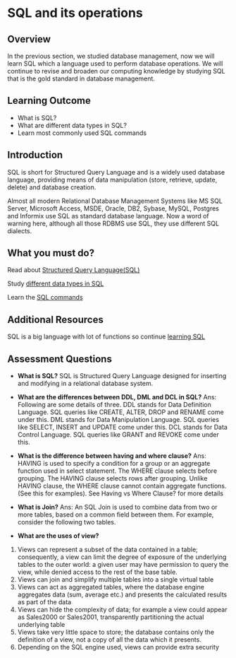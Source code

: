 
# SQL and its operations

## Overview
In the previous section, we studied database management, now we will learn SQL which a language used to perform database operations. 
We will continue to revise and broaden our computing knowledge by studying SQL that is the gold standard in database management.

## Learning Outcome
- What is SQL?
- What are different data types in SQL?
- Learn most commonly used SQL commands

## Introduction

SQL is short for Structured Query Language and is a widely used database language, providing means of data manipulation (store, retrieve, update, delete) and database creation.

Almost all modern Relational Database Management Systems like MS SQL Server, Microsoft Access, MSDE, Oracle, DB2, Sybase, MySQL, Postgres and Informix use SQL as standard database language. Now a word of warning here, although all those RDBMS use SQL, they use different SQL dialects.

## What you must do?

Read about [Structured Query Language(SQL)](https://www.geeksforgeeks.org/structured-query-language/)

Study [different data types in SQL](https://www.geeksforgeeks.org/sql-datatypes/)

Learn the [SQL commands](https://www.geeksforgeeks.org/sql-ddl-dql-dml-dcl-tcl-commands/)

## Additional Resources

SQL is a big language with lot of functions so continue [learning SQL](https://www.w3schools.com/sql/sql_intro.asp) 

## Assessment Questions

- **What is SQL?**
SQL is Structured Query Language designed for inserting and modifying in a relational database system.

- **What are the differences between DDL, DML and DCL in SQL?**
Ans: Following are some details of three.
DDL stands for Data Definition Language. SQL queries like CREATE, ALTER, DROP and RENAME come under this.
DML stands for Data Manipulation Language. SQL queries like SELECT, INSERT and UPDATE come under this.
DCL stands for Data Control Language. SQL queries like GRANT and REVOKE come under this.

- **What is the difference between having and where clause?**
Ans: HAVING is used to specify a condition for a group or an aggregate function used in select statement. The WHERE clause selects before grouping. The HAVING clause selects rows after grouping. Unlike HAVING clause, the WHERE clause cannot contain aggregate functions. (See this for examples).
See Having vs Where Clause? for more details

- **What is Join?**
Ans: An SQL Join is used to combine data from two or more tables, based on a common field between them. For example, consider the following two tables.

- **What are the uses of view?**
1. Views can represent a subset of the data contained in a table; consequently, a view can limit the degree of exposure of the underlying tables to the outer world: a given user may have permission to query the view, while denied access to the rest of the base table.
2. Views can join and simplify multiple tables into a single virtual table
3. Views can act as aggregated tables, where the database engine aggregates data (sum, average etc.) and presents the calculated results as part of the data
4. Views can hide the complexity of data; for example a view could appear as Sales2000 or Sales2001, transparently partitioning the actual underlying table
5. Views take very little space to store; the database contains only the definition of a view, not a copy of all the data which it presents.
6. Depending on the SQL engine used, views can provide extra security